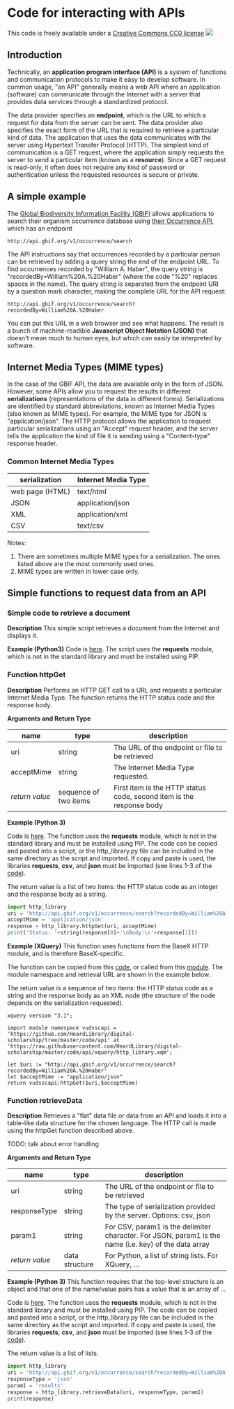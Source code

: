# Code for interacting with APIs

This code is freely available under a [Creative Commons CC0 license](https://creativecommons.org/publicdomain/zero/1.0/) ![](https://licensebuttons.net/l/zero/1.0/88x31.png)

## Introduction

Technically, an **application program interface (API)** is a system of functions and communication protocols to make it easy to develop software.  In common usage, "an API" generally means a web API where an application (software) can communicate through the Internet with a server that provides data services through a standardized protocol.  

The data provider specifies an **endpoint**, which is the URL to which a request for data from the server can be sent.  The data provider also specifies the exact form of the URL that is required to retrieve a particular kind of data.  The application that uses the data communicates with the server using Hypertext Transfer Protocol (HTTP).  The simplest kind of communication is a GET request, where the application simply requests the server to send a particular item (known as a **resource**).  Since a GET request is read-only, it often does not require any kind of password or authentication unless the requested resources is secure or private.

## A simple example

The [Global Biodiversity Information Facility (GBIF)](https://www.gbif.org/) allows applications to search their organism occurrence database using [their Occurrence API](https://www.gbif.org/developer/occurrence), which has an endpoint

```
http://api.gbif.org/v1/occurrence/search
```

The API instructions say that occurrences recorded by a particular person can be retrieved by adding a query string the end of the endpoint URL.  To find occurrences recorded by "William A. Haber", the query string is "recordedBy=William%20A.%20Haber" (where the code "%20" replaces spaces in the name).  The query string is separated from the endpoint URI by a question mark character, making the complete URL for the API request:

```
http://api.gbif.org/v1/occurrence/search?recordedBy=William%20A.%20Haber
```

You can put this URL in a web browser and see what happens. The result is a bunch of machine-readible **Javascript Object Notation (JSON)** that doesn't mean much to human eyes, but which can easily be interpreted by software.  

## Internet Media Types (MIME types)

In the case of the GBIF API, the data are available only in the form of JSON.  However, some APIs allow you to request the results in different **serializations** (representations of the data in different forms).  Serializations are identified by standard abbreviations, known as Internet Media Types (also known as MIME types).  For example, the MIME type for JSON is "application/json".  The HTTP protocol allows the application to request particular serializations using an "Accept" request header, and the server tells the application the kind of file it is sending using a "Content-type" response header.

### Common Internet Media Types

|serialization|Internet Media Type|
|---|---|
|web page (HTML)|text/html|
|JSON|application/json|
|XML|application/xml|
|CSV|text/csv|

Notes:
1. There are sometimes multiple MIME types for a serialization.  The ones listed above are the most commonly used ones.
2. MIME types are written in lower case only.

## Simple functions to request data from an API

### Simple code to retrieve a document

**Description** This simple script retrieves a document from the Internet and displays it.

**Example (Python3)** Code is [here](python/http_request.py).  The script uses the **requests** module, which is not in the standard library and must be installed using PIP.  

### Function httpGet

**Description** Performs an HTTP GET call to a URL and requests a particular Internet Media Type.  The function returns the HTTP status code and the response body.

**Arguments and Return Type**

| name | type | description|
|---|---|---|
| uri | string | The URL of the endpoint or file to be retrieved |
| acceptMime | string | The Internet Media Type requested. |
| *return value* | sequence of two items | First item is the HTTP status code, second item is the response body |

**Example (Python 3)**

Code is [here](python/http_library.py).  The function uses the **requests** module, which is not in the standard library and must be installed using PIP.  The code can be copied and pasted into a script, or the http_library.py file can be included in the same directory as the script and imported. If copy and paste is used, the libraries **requests**, **csv**, and **json** must be imported (see lines 1-3 of the [code](python/http_library.py)).

The return value is a list of two items: the HTTP status code as an integer and the response body as a string.

```python
import http_library
uri = 'http://api.gbif.org/v1/occurrence/search?recordedBy=William%20A.%20Haber'
acceptMime = 'application/json'
response = http_library.httpGet(uri, acceptMime)
print('Status: '+string(response[0]+'\nBody:\n'+response[1]))
```

**Example (XQuery)**
This function uses functions from the BaseX HTTP module, and is therefore BaseX-specific.

The function can be copied from this [code](xquery/http_library.xq), or called from this [module](xquery/http_library.xqm).  The module namespace and retrieval URL are shown in the example below.

The return value is a sequence of two items: the HTTP status code as a string and the response body as an XML node (the structure of the node depends on the serialization requested).

```xquery
xquery version "3.1";

import module namespace vudsscapi = 'https://github.com/HeardLibrary/digital-scholarship/tree/master/code/api' at 'https://raw.githubusercontent.com/HeardLibrary/digital-scholarship/master/code/api/xquery/http_library.xqm';

let $uri := "http://api.gbif.org/v1/occurrence/search?recordedBy=William%20A.%20Haber"
let $acceptMime := "application/json"
return vudsscapi:httpGet($uri,$acceptMime)
```

### Function retrieveData

**Description** Retrieves a "flat" data file or data from an API and loads it into a table-like data structure for the chosen language.  The HTTP call is made using the httpGet function described above.

TODO: talk about error handling

**Arguments and Return Type**

| name | type | description|
|---|---|---|
| uri | string | The URL of the endpoint or file to be retrieved |
| responseType | string | The type of serialization provided by the server. Options: csv, json |
| param1 | string | For CSV, param1 is the delimiter character.  For JSON, param1 is the name (i.e. key) of the data array |
| *return value* | data structure | For Python, a list of string lists.  For XQuery, ... |

**Example (Python 3)**
This function requires that the top-level structure is an object and that one of the name/value pairs has a value that is an array of ...

Code is [here](python/http_library.py).  The function uses the **requests** module, which is not in the standard library and must be installed using PIP.  The code can be copied and pasted into a script, or the http_library.py file can be included in the same directory as the script and imported. If copy and paste is used, the libraries **requests**, **csv**, and **json** must be imported (see lines 1-3 of the [code](python/http_library.py)).

The return value is a list of lists.

```python
import http_library
uri = 'http://api.gbif.org/v1/occurrence/search?recordedBy=William%20A.%20Haber'
responseType = 'json'
param1 = 'results'
response = http_library.retrieveData(uri, responseType, param1)
print(response)
```

